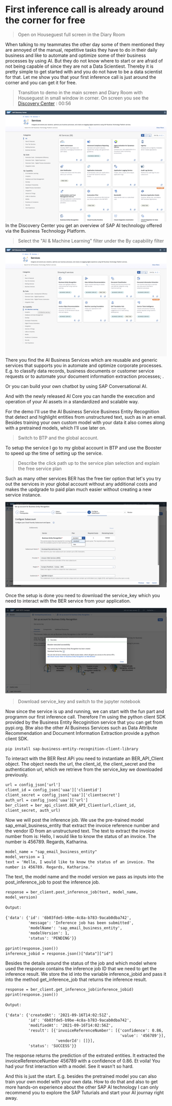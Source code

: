# First inference call is already around the corner for free

> Open on Houseguest full screen in the Diary Room

When talking to my teammates the other day some of them mentioned they are annoyed of the manual, repetitive tasks they have to do in their daily business and like to automate and optimize some of their business processes by using AI. But they do not know where to start or are afraid of not being capable of since they are not a Data Scientiest. Thereby it is pretty simple to get started with and you do not have to be a data scientist for that. 
Let me show you that your first inference call is just around the corner and you can get it for free.

> Transition to demo in the main screen and Diary Room with Houseguest in small window in corner. On screen you see the [Discovery Center](https://discovery-center.cloud.sap/viewServices?category=all) : 00:56

![account hierarchy](images/discoveryCenter.png)
In the Discovery Center you get an overview of SAP AI technology offered via the Business Technology Platform. 

> Select the "AI & Machine Learning" filter under the By capability filter 

![DiscoAI](images/disco_ai.png)
There  you find the AI Business Services which are reusable and generic services that supports you in automate and optimize corporate processes. E.g. to classify data records, business documents or customer service requests or to automate your document information extraction processes; .  
 
Or you can build your own chatbot by using SAP Conversational AI. 

And with the newly released AI Core you can handle the execution and operation of your AI assets in a standardized and scalable way. 

For the demo I'll use the AI Business Service Business Entity Recognition that detect and highlight entities from unstructured text, such as in an email.  
Besides training your own custom model with your data it also comes along with a pretrained models, which I'll use later on.

> Switch to BTP and the global account. 

To setup the service I go to my global account in BTP and use the Booster to speed up the time of setting up the service.

> Describe the click path up to the service plan selection and explain the free service plan

Such as many other services BER has the free tier option that let's you try out the services in your global account without any additional costs and makes the updgrade to paid plan much easier without creating a new service instance.   

![BTP_BER_Free](images/btp_ber_freeplan.png)

Once the setup is done you need to download the service_key which you need to interact with the BER service from your application.

![service_key](images/service_key.png)

> Download service_key and switch to the jupyter notebook

Now since the service is up and running, we can start with the fun part and programm our first inference call. Therefore I'm using the python client SDK provided by the Business Entity Recoginition service that you can get from pypi.org. Btw also the other AI Business Services such as Data Attribute Recommendation and Document Information Extraction provide a python client SDK. 

`pip install sap-business-entity-recognition-client-library`

To interact with the BER Rest APi you need to instantiate an BER_API_Client object. The object needs the url, the client_id, the client_secret and the authentication url, which we retrieve from the service_key we downloaded previously. 

```
url = config_json['url']
client_id = config_json['uaa']['clientid']
client_secret = config_json['uaa']['clientsecret']
auth_url = config_json['uaa']['url']
ber_client = ber_api_client.BER_API_Client(url,client_id, client_secret, auth_url)
```

Now we will post the inference job. We use the pre-trained model sap_email_business_entity that extract the invoice reference number and the vendor ID from an unstructured text. 
The text to extract the invoice number from is: Hello, I would like to know the status of an invoice. The number is 456789. Regards, Katharina. 

```
model_name = "sap_email_business_entity"
model_version = 1
text = 'Hello, I would like to know the status of an invoice. The number is 456789. Regards, Katharina.'
```

The text, the model name and the model version we pass as inputs into the post_inference_job to post the inference job.


```
response = ber_client.post_inference_job(text, model_name, model_version)

Output:

{'data': {'id': '6b03fde5-b9be-4c8a-b783-9acab0dba742',
          'message': 'Inference job has been submitted',
          'modelName': 'sap_email_business_entity',
          'modelVersion': 1,
          'status': 'PENDING'}}
          
pprint(response.json())
inference_jobid = response.json()["data"]["id"]

```
Besides the details around the status of the job and which model where used the response contains the inference job ID that we need to get the inference result. We store the id into the variable inference_jobid and pass it into the method get_inference_job that returns the inference result.

```
response = ber_client.get_inference_job(inference_jobid)
pprint(response.json())

Output:

{'data': {'createdAt': '2021-09-16T14:02:51Z',
          'id': '6b03fde5-b9be-4c8a-b783-9acab0dba742',
          'modifiedAt': '2021-09-16T14:02:56Z',
          'result': [{'invoiceReferenceNumber': [{'confidence': 0.86,
                                                  'value': '456789'}],
                      'vendorId': []}],
          'status': 'SUCCESS'}}
```
The response returns the prediction of the extrated entities. It extracted the invoiceReferenceNumber 456789 with a confidence of 0.86. Et voila! You had your first interaction with a model. See it wasn't so hard. 

And this is just the start. E.g. besides the pretrained model you can also train your own model with your own data. How to do that and also to get more hands-on experience about the other SAP AI technology I can only recommend you to explore the SAP Tuturials and start your AI journay right away. 



